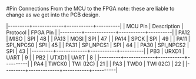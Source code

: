 #Pin Connections From the MCU to the FPGA
note: these are liable to change as we get into the PCB design.

|---------+-------------+-----------+----------|
| MCU Pin | Description | Protocol  | FPGA Pin |
|---------+-------------+-----------+----------|
| PA12    | MISO        | SPI       | 48       |
| PA13    | MOSI        | SPI       | 47       |
| PA14    | SPCK        | SPI       | 49       |
| PA11    | SPI_NPCS0   | SPI       | 45       |
| PA31    | SPI_NPCS1   | SPI       | 44       |
| PA30    | SPI_NPCS2   | SPI       | 43       |
|---------+-------------+-----------+----------|
| PB3     | URXD1       | UART      | 9        |
| PB2     | UTXD1       | UART      | 8        |
|---------+-------------+-----------+----------|
| PA4     | TWCK0       | TWI (I2C) | 21       |
| PA3     | TWD0        | TWI (I2C) | 22       |
|---------+-------------+-----------+----------|

